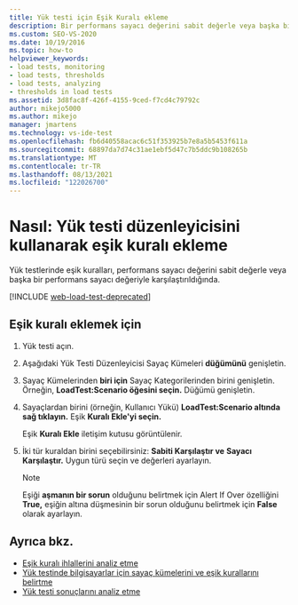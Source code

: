 ```yaml
---
title: Yük testi için Eşik Kuralı ekleme
description: Bir performans sayacı değerini sabit değerle veya başka bir performans sayacı değeriyle karşılaştıran yük testlerinde eşik kuralları hakkında bilgi öğrenin.
ms.custom: SEO-VS-2020
ms.date: 10/19/2016
ms.topic: how-to
helpviewer_keywords:
- load tests, monitoring
- load tests, thresholds
- load tests, analyzing
- thresholds in load tests
ms.assetid: 3d8fac8f-426f-4155-9ced-f7cd4c79792c
author: mikejo5000
ms.author: mikejo
manager: jmartens
ms.technology: vs-ide-test
ms.openlocfilehash: fb6d40558acac6c51f353925b7e8a5b5453f611a
ms.sourcegitcommit: 68897da7d74c31ae1ebf5d47c7b5ddc9b108265b
ms.translationtype: MT
ms.contentlocale: tr-TR
ms.lasthandoff: 08/13/2021
ms.locfileid: "122026700"
---
```

# <a name="how-to-add-a-threshold-rule-using-the-load-test-editor"></a>Nasıl: Yük testi düzenleyicisini kullanarak eşik kuralı ekleme

Yük testlerinde eşik kuralları, performans sayacı değerini sabit değerle veya başka bir performans sayacı değeriyle karşılaştırıldığında.

[!INCLUDE [web-load-test-deprecated](includes/web-load-test-deprecated.md)]

## <a name="to-add-a-threshold-rule"></a>Eşik kuralı eklemek için

1. Yük testi açın.

2. Aşağıdaki Yük Testi Düzenleyicisi Sayaç Kümeleri **düğümünü** genişletin.

3. Sayaç Kümelerinden **biri için** Sayaç Kategorilerinden birini genişletin. Örneğin, **LoadTest:Scenario öğesini seçin.** Düğümü genişletin.

4. Sayaçlardan birini (örneğin, Kullanıcı Yükü) **LoadTest:Scenario altında sağ tıklayın.**  Eşik **Kuralı Ekle'yi seçin.**

     Eşik **Kuralı Ekle** iletişim kutusu görüntülenir.

5. İki tür kuraldan birini seçebilirsiniz: **Sabiti Karşılaştır ve** **Sayacı Karşılaştır.** Uygun türü seçin ve değerleri ayarlayın.

    > [!NOTE]
    > Eşiği **aşmanın bir sorun** olduğunu belirtmek için Alert If Over özelliğini **True,** eşiğin altına düşmesinin bir sorun olduğunu belirtmek için **False** olarak ayarlayın.

## <a name="see-also"></a>Ayrıca bkz.

- [Eşik kuralı ihlallerini analiz etme](../test/analyze-threshold-rule-violations-in-load-tests.md)
- [Yük testinde bilgisayarlar için sayaç kümelerini ve eşik kurallarını belirtme](../test/specify-counter-sets-and-threshold-rules-for-load-testing.md)
- [Yük testi sonuçlarını analiz etme](../test/analyze-load-test-results-using-the-load-test-analyzer.md)
